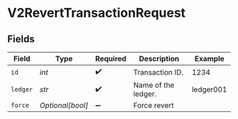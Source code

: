 # V2RevertTransactionRequest


## Fields

| Field               | Type                | Required            | Description         | Example             |
| ------------------- | ------------------- | ------------------- | ------------------- | ------------------- |
| `id`                | *int*               | :heavy_check_mark:  | Transaction ID.     | 1234                |
| `ledger`            | *str*               | :heavy_check_mark:  | Name of the ledger. | ledger001           |
| `force`             | *Optional[bool]*    | :heavy_minus_sign:  | Force revert        |                     |